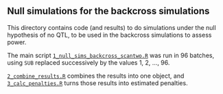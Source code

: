 ## Null simulations for the backcross simulations

This directory contains code (and results) to do simulations under the
null hypothesis of no QTL, to be used in the backcross simulations to
assess power.

The main script [`1_null_sims_backcross_scantwo.R`](1_null_sims_backcross_scantwo.R)
was run in 96 batches, using `SUB` replaced successively by the values
1, 2, ..., 96.

[`2_combine_results.R`](2_combine_results.R) combines the results into
one object, and [`3_calc_penalties.R`](3_calc_penalties.R) turns those
results into estimated penalties.
